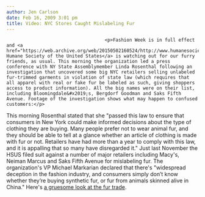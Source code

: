 ```yaml
---
author: Jen Carlson
date: Feb 16, 2009 3:01 pm
title: Video: NYC Stores Caught Mislabeling Fur
---
```


	
										<p>Fashion Week is in full effect and <a href="https://web.archive.org/web/20150502160524/http://www.humanesociety.org/">The Humane Society of the United States</a> is watching out for our furry friends, as usual. This morning the organization led a press conference with NY State Assemblymember Linda Rosenthal following an investigation that uncovered some big NYC retailers selling unlabeled fur-trimmed garments in violation of state law (which requires that all apparel with real or fake fur be labeled as such, giving shoppers access to product information). All the big names were on their list, including Bloomingdale&#x2019;s, Bergdorf Goodman and Saks Fifth Avenue. Footage of the investigation shows what may happen to confused customers:</p>

<center><script type="text/javascript" src="https://web.archive.org/web/20150502160524js_/http://natalie.feedroom.com/fr_embed.js"></script><div id="flashcontent"></div><script type="text/javascript">var so = new FlashObject ("https://web.archive.org/web/20150502160524/http://natalie.feedroom.com/hsus/natoneclip/Player.swf", "Player", "400", "300", "8", "#000000");so.addVariable("skin", "natoneclip");so.addVariable("site", "hsus");so.addVariable("fr_story", "ec6c2bd49aaf1666745477868dc129dc66765489");so.addVariable("hostURL","document.location.href");so.addVariable("videoratio", "");so.addParam("menu", "false");so.addParam("quality","high");so.addParam("allowFullScreen","true");so.addParam("allowScriptAccess","always");so.write("flashcontent");</script></center>

<p>This morning Rosenthal stated that she &quot;passed this law to ensure that consumers in New York could make informed decisions about the type of clothing they are buying. Many people prefer not to wear animal fur, and they should be able to tell at a glance whether an article of clothing is made with fur or not. Retailers have had more than a year to comply with this law, and it is appalling that so many have disregarded it.&quot; Just last November the HSUS filed suit against a number of major retailers including Macy&apos;s, Neiman Marcus and Saks Fifth Avenue for mislabeling fur. The organization&apos;s VP Michael Markarian declared that there&apos;s &quot;widespread deception in the fashion industry, and consumers simply don&#x2019;t know whether they&#x2019;re buying synthetic fur, or fur from animals skinned alive in China.&quot; Here&apos;s <a href="https://web.archive.org/web/20150502160524/http://video.hsus.org/?fr_story=ec6c2bd49aaf1666745477868dc129dc66765489&amp;rf=bm">a gruesome look at the fur trade</a>.</p>					
										
									
				